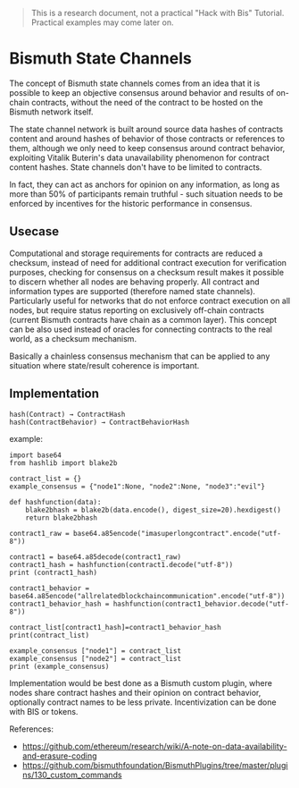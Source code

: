 > This is a research document, not a practical "Hack with Bis" Tutorial. Practical examples may come later on.

# Bismuth State Channels

The concept of Bismuth state channels comes from an idea that it is possible 
to keep an objective consensus around behavior and results of on-chain contracts, without 
the need of the contract to be hosted on the Bismuth network itself.

The state channel network is built around source data hashes of contracts content
and around hashes of behavior of those contracts or references to them, although we only 
need to keep consensus around contract behavior, exploiting Vitalik Buterin's data 
unavailability phenomenon for contract content hashes. State channels don't have to be 
limited to contracts. 

In fact,
they can act as anchors for opinion on any information, as long as more than 50% of
 participants remain truthful - such situation needs to be enforced by incentives for the
 historic performance in consensus. 
 
 ## Usecase
  
 Computational and storage requirements for contracts are reduced a checksum, instead
 of need for additional contract execution for verification purposes, checking for 
 consensus on a checksum result makes it possible to discern whether all nodes are
 behaving properly. All contract and information types are supported (therefore named state channels). Particularly
 useful for networks that do not enforce contract execution on all nodes, but require
 status reporting on exclusively off-chain contracts (current Bismuth contracts have chain
  as a common layer). This concept can be also used instead of oracles for connecting 
  contracts to the real world, as a checksum mechanism. 
  
  Basically a chainless consensus mechanism that can be applied to any situation
  where state/result coherence is important.

## Implementation

```
hash(Contract) → ContractHash
hash(ContractBehavior) → ContractBehaviorHash
```
 example:
 
```
import base64
from hashlib import blake2b

contract_list = {}
example_consensus = {"node1":None, "node2":None, "node3":"evil"}

def hashfunction(data):
    blake2bhash = blake2b(data.encode(), digest_size=20).hexdigest()
    return blake2bhash

contract1_raw = base64.a85encode("imasuperlongcontract".encode("utf-8"))

contract1 = base64.a85decode(contract1_raw)
contract1_hash = hashfunction(contract1.decode("utf-8"))
print (contract1_hash)

contract1_behavior = base64.a85encode("allrelatedblockchaincommunication".encode("utf-8"))
contract1_behavior_hash = hashfunction(contract1_behavior.decode("utf-8"))

contract_list[contract1_hash]=contract1_behavior_hash
print(contract_list)

example_consensus ["node1"] = contract_list
example_consensus ["node2"] = contract_list
print (example_consensus)
```
 
 Implementation would be best done as a Bismuth custom plugin, where nodes share contract hashes and
 their opinion on contract behavior, optionally contract names to be less private. Incentivization
 can be done with BIS or tokens.
 
 References:
 
 * https://github.com/ethereum/research/wiki/A-note-on-data-availability-and-erasure-coding
 * https://github.com/bismuthfoundation/BismuthPlugins/tree/master/plugins/130_custom_commands
